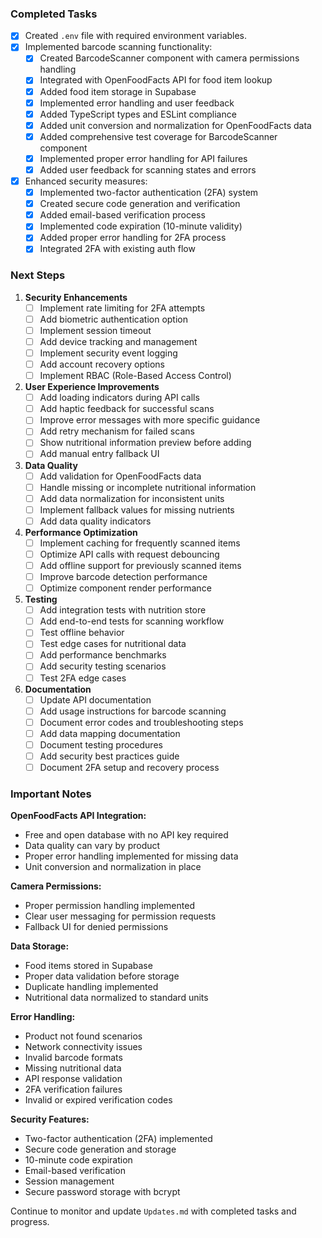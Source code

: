 ### Completed Tasks

- [x] Created `.env` file with required environment variables.
- [x] Implemented barcode scanning functionality:
  - [x] Created BarcodeScanner component with camera permissions handling
  - [x] Integrated with OpenFoodFacts API for food item lookup
  - [x] Added food item storage in Supabase
  - [x] Implemented error handling and user feedback
  - [x] Added TypeScript types and ESLint compliance
  - [x] Added unit conversion and normalization for OpenFoodFacts data
  - [x] Added comprehensive test coverage for BarcodeScanner component
  - [x] Implemented proper error handling for API failures
  - [x] Added user feedback for scanning states and errors
- [x] Enhanced security measures:
  - [x] Implemented two-factor authentication (2FA) system
  - [x] Created secure code generation and verification
  - [x] Added email-based verification process
  - [x] Implemented code expiration (10-minute validity)
  - [x] Added proper error handling for 2FA process
  - [x] Integrated 2FA with existing auth flow

### Next Steps

1. **Security Enhancements**
   - [ ] Implement rate limiting for 2FA attempts
   - [ ] Add biometric authentication option
   - [ ] Implement session timeout
   - [ ] Add device tracking and management
   - [ ] Implement security event logging
   - [ ] Add account recovery options
   - [ ] Implement RBAC (Role-Based Access Control)

2. **User Experience Improvements**
   - [ ] Add loading indicators during API calls
   - [ ] Add haptic feedback for successful scans
   - [ ] Improve error messages with more specific guidance
   - [ ] Add retry mechanism for failed scans
   - [ ] Show nutritional information preview before adding
   - [ ] Add manual entry fallback UI

3. **Data Quality**
   - [ ] Add validation for OpenFoodFacts data
   - [ ] Handle missing or incomplete nutritional information
   - [ ] Add data normalization for inconsistent units
   - [ ] Implement fallback values for missing nutrients
   - [ ] Add data quality indicators

4. **Performance Optimization**
   - [ ] Implement caching for frequently scanned items
   - [ ] Optimize API calls with request debouncing
   - [ ] Add offline support for previously scanned items
   - [ ] Improve barcode detection performance
   - [ ] Optimize component render performance

5. **Testing**
   - [ ] Add integration tests with nutrition store
   - [ ] Add end-to-end tests for scanning workflow
   - [ ] Test offline behavior
   - [ ] Test edge cases for nutritional data
   - [ ] Add performance benchmarks
   - [ ] Add security testing scenarios
   - [ ] Test 2FA edge cases

6. **Documentation**
   - [ ] Update API documentation
   - [ ] Add usage instructions for barcode scanning
   - [ ] Document error codes and troubleshooting steps
   - [ ] Add data mapping documentation
   - [ ] Document testing procedures
   - [ ] Add security best practices guide
   - [ ] Document 2FA setup and recovery process

### Important Notes

**OpenFoodFacts API Integration:**
- Free and open database with no API key required
- Data quality can vary by product
- Proper error handling implemented for missing data
- Unit conversion and normalization in place

**Camera Permissions:**
- Proper permission handling implemented
- Clear user messaging for permission requests
- Fallback UI for denied permissions

**Data Storage:**
- Food items stored in Supabase
- Proper data validation before storage
- Duplicate handling implemented
- Nutritional data normalized to standard units

**Error Handling:**
- Product not found scenarios
- Network connectivity issues
- Invalid barcode formats
- Missing nutritional data
- API response validation
- 2FA verification failures
- Invalid or expired verification codes

**Security Features:**
- Two-factor authentication (2FA) implemented
- Secure code generation and storage
- 10-minute code expiration
- Email-based verification
- Session management
- Secure password storage with bcrypt

Continue to monitor and update `Updates.md` with completed tasks and progress.
